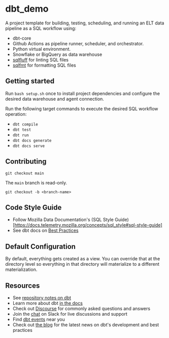 # dbt_demo

A project template for building, testing, scheduling, and running an ELT data
pipeline as a SQL workflow using:

- dbt-core
- Github Actions as pipeline runner, scheduler, and orchestrator.
- Python virtual environment.
- Snowflake or BigQuery as data warehouse
- [sqlfluff](https://sqlfluff.com/) for linting SQL files
- [sqlfmt](https://sqlfmt.com/) for formatting SQL files

## Getting started

Run `bash setup.sh` once to install project dependencies and configure the
desired data warehouse and agent connection.

Run the following target commands to execute the desired SQL workflow operation:
- `dbt compile`
- `dbt test`
- `dbt run`
- `dbt docs generate`
- `dbt docs serve`

## Contributing

`git checkout main`

The `main` branch is read-only.


`git checkout -b <branch-name>`


## Code Style Guide

- Follow Mozilla Data Documentation's (SQL Style Guide)[https://docs.telemetry.mozilla.org/concepts/sql_style#sql-style-guide] 
- See dbt docs on [Best Practices](https://docs.getdbt.com/best-practices)

## Default Configuration

By default, everything gets created as a view. You can override that at the directory level so everything in that directory will materialize to a different materialization.


## Resources

- See [repository notes on dbt](./docs/dbt.md)
- Learn more about dbt [in the docs](https://docs.getdbt.com/docs/introduction)
- Check out [Discourse](https://discourse.getdbt.com/) for commonly asked questions and answers
- Join the [chat](https://community.getdbt.com/) on Slack for live discussions and support
- Find [dbt events](https://events.getdbt.com) near you
- Check out [the blog](https://blog.getdbt.com/) for the latest news on dbt's development and best practices
